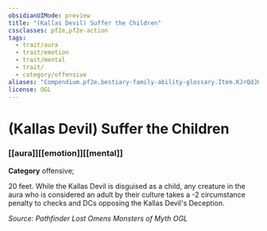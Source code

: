 ```yaml
---
obsidianUIMode: preview
title: "(Kallas Devil) Suffer the Children"
cssclasses: pf2e,pf2e-action
tags:
  - trait/aura
  - trait/emotion
  - trait/mental
  - trait/
  - category/offensive
aliases: "Compendium.pf2e.bestiary-family-ability-glossary.Item.KJrQdJQ0ZEmKYH4Y"
license: OGL
---
```

# (Kallas Devil) Suffer the Children

### [[aura]][[emotion]][[mental]]

**Category** offensive; 




20 feet. While the Kallas Devil is disguised as a child, any creature in the aura who is considered an adult by their culture takes a -2 circumstance penalty to checks and DCs opposing the Kallas Devil's Deception.

*Source: Pathfinder Lost Omens Monsters of Myth*
*OGL*